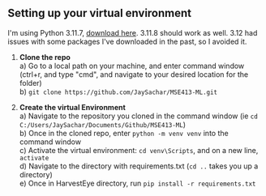 ## Setting up your virtual environment
I'm using Python 3.11.7, [download here](https://www.python.org/downloads/release/python-3117/). 3.11.8 should work as well. 3.12 had issues with some packages I've downloaded in the past, so I avoided it.

1. **Clone the repo**  
   a) Go to a local path on your machine, and enter command window (ctrl+r, and type "cmd", and navigate to your desired location for the folder)  
   b) `git clone https://github.com/JaySachar/MSE413-ML.git`

2. **Create the virtual Environment**  
   a) Navigate to the repository you cloned in the command window (ie `cd C:/Users/JaySachar/Documents/Github/MSE413-ML`)  
   b) Once in the cloned repo, enter `python -m venv venv` into the command window  
   c) Activate the virtual environment: `cd venv\Scripts`, and on a new line, `activate`  
   d) Navigate to the directory with requirements.txt (`cd ..` takes you up a directory)  
   e) Once in HarvestEye directory, run `pip install -r requirements.txt`
